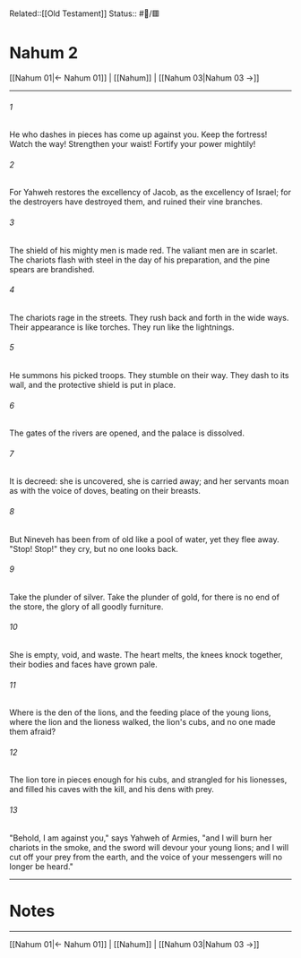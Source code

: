 Related::[[Old Testament]]
Status:: #📖/🟥
# Nahum 2

[[Nahum 01|← Nahum 01]] | [[Nahum]] | [[Nahum 03|Nahum 03 →]]
***



###### 1 
He who dashes in pieces has come up against you. Keep the fortress! Watch the way! Strengthen your waist! Fortify your power mightily! 

###### 2 
For Yahweh restores the excellency of Jacob, as the excellency of Israel; for the destroyers have destroyed them, and ruined their vine branches. 

###### 3 
The shield of his mighty men is made red. The valiant men are in scarlet. The chariots flash with steel in the day of his preparation, and the pine spears are brandished. 

###### 4 
The chariots rage in the streets. They rush back and forth in the wide ways. Their appearance is like torches. They run like the lightnings. 

###### 5 
He summons his picked troops. They stumble on their way. They dash to its wall, and the protective shield is put in place. 

###### 6 
The gates of the rivers are opened, and the palace is dissolved. 

###### 7 
It is decreed: she is uncovered, she is carried away; and her servants moan as with the voice of doves, beating on their breasts. 

###### 8 
But Nineveh has been from of old like a pool of water, yet they flee away. "Stop! Stop!" they cry, but no one looks back. 

###### 9 
Take the plunder of silver. Take the plunder of gold, for there is no end of the store, the glory of all goodly furniture. 

###### 10 
She is empty, void, and waste. The heart melts, the knees knock together, their bodies and faces have grown pale. 

###### 11 
Where is the den of the lions, and the feeding place of the young lions, where the lion and the lioness walked, the lion's cubs, and no one made them afraid? 

###### 12 
The lion tore in pieces enough for his cubs, and strangled for his lionesses, and filled his caves with the kill, and his dens with prey. 

###### 13 
"Behold, I am against you," says Yahweh of Armies, "and I will burn her chariots in the smoke, and the sword will devour your young lions; and I will cut off your prey from the earth, and the voice of your messengers will no longer be heard."

---
# Notes


***
[[Nahum 01|← Nahum 01]] | [[Nahum]] | [[Nahum 03|Nahum 03 →]]
